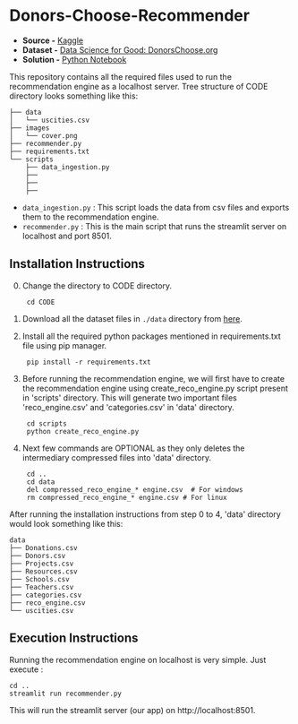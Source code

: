 # Donors-Choose-Recommender

- **Source -** [Kaggle](https://www.kaggle.com/)
- **Dataset -** [Data Science for Good: DonorsChoose.org](https://www.kaggle.com/donorschoose/io)
- **Solution -** [Python Notebook]()

This repository contains all the required files used to run the recommendation engine as a localhost server. Tree structure of CODE directory looks something like this:
    
    ├── data
    │   └── uscities.csv
    ├── images
    │   └── cover.png
    ├── recommender.py
    ├── requirements.txt
    └── scripts
        ├── data_ingestion.py
        ├── 
        ├──     
        ├── 

- `data_ingestion.py` : This script loads the data from csv files and exports them to the recommendation engine.
- `recommender.py` : This is the main script that runs the streamlit server on localhost and port 8501.

## Installation Instructions

0. Change the directory to CODE directory.

        cd CODE

1. Download all the dataset files in `./data` directory from [here](https://www.kaggle.com/donorschoose/io/download).

2. Install all the required python packages mentioned in requirements.txt
file using pip manager.

        pip install -r requirements.txt

3. Before running the recommendation engine, we will first have 
to create the recommendation engine using create_reco_engine.py 
script present in 'scripts' directory. This will generate two 
important files 'reco_engine.csv' and 'categories.csv' in 'data' 
directory.

        cd scripts
        python create_reco_engine.py

4. Next few commands are OPTIONAL as they only deletes the intermediary
compressed files into 'data' directory.

        cd ..
        cd data
        del compressed_reco_engine_* engine.csv  # For windows
        rm compressed_reco_engine_* engine.csv # For linux

After running the installation instructions from step 0 to 4,
'data' directory would look something like this:

    data
    ├── Donations.csv
    ├── Donors.csv
    ├── Projects.csv
    ├── Resources.csv
    ├── Schools.csv
    ├── Teachers.csv
    ├── categories.csv
    ├── reco_engine.csv
    └── uscities.csv


## Execution Instructions

Running the recommendation engine on localhost is very simple.
Just execute :

    cd ..
    streamlit run recommender.py

This will run the streamlit server (our app) on http://localhost:8501.
